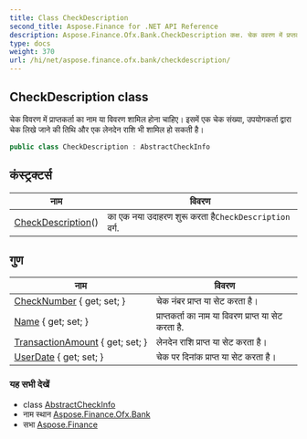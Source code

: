 ```yaml
---
title: Class CheckDescription
second_title: Aspose.Finance for .NET API Reference
description: Aspose.Finance.Ofx.Bank.CheckDescription कक्ष. चेक ववरण में प्रप्तकर्त क नम य ववरण शमल हन चहए इसमें एक चेक संख्य उपयगकर्त द्वर चेक लखे जने क तथ और एक लेनदेन रश भ शमल ह सकत है
type: docs
weight: 370
url: /hi/net/aspose.finance.ofx.bank/checkdescription/
---
```

## CheckDescription class

चेक विवरण में प्राप्तकर्ता का नाम या विवरण शामिल होना चाहिए। इसमें एक चेक संख्या, उपयोगकर्ता द्वारा चेक लिखे जाने की तिथि और एक लेनदेन राशि भी शामिल हो सकती है।

```csharp
public class CheckDescription : AbstractCheckInfo
```

## कंस्ट्रक्टर्स

| नाम | विवरण |
| --- | --- |
| [CheckDescription](checkdescription/)() | का एक नया उदाहरण शुरू करता है`CheckDescription` वर्ग. |

## गुण

| नाम | विवरण |
| --- | --- |
| [CheckNumber](../../aspose.finance.ofx.bank/checkdescription/checknumber/) { get; set; } | चेक नंबर प्राप्त या सेट करता है। |
| [Name](../../aspose.finance.ofx.bank/checkdescription/name/) { get; set; } | प्राप्तकर्ता का नाम या विवरण प्राप्त या सेट करता है. |
| [TransactionAmount](../../aspose.finance.ofx.bank/checkdescription/transactionamount/) { get; set; } | लेनदेन राशि प्राप्त या सेट करता है। |
| [UserDate](../../aspose.finance.ofx.bank/checkdescription/userdate/) { get; set; } | चेक पर दिनांक प्राप्त या सेट करता है। |

### यह सभी देखें

* class [AbstractCheckInfo](../abstractcheckinfo/)
* नाम स्थान [Aspose.Finance.Ofx.Bank](../../aspose.finance.ofx.bank/)
* सभा [Aspose.Finance](../../)


